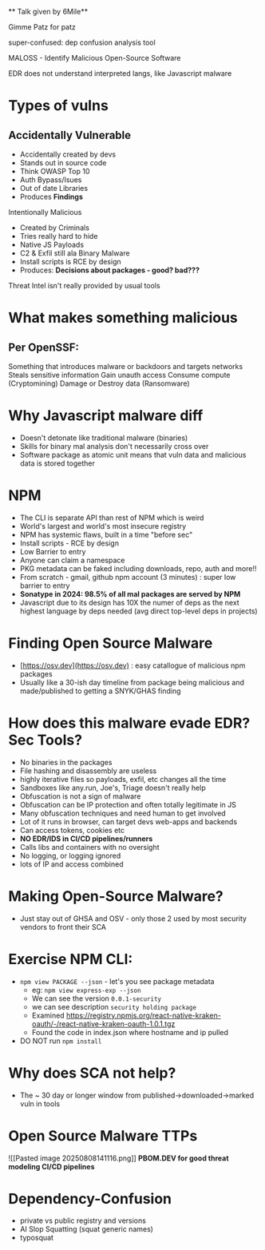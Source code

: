 ** Talk given by 6Mile**

Gimme Patz for patz

super-confused: dep confusion analysis tool

MALOSS - Identify Malicious Open-Source Software

EDR does not understand interpreted langs, like Javascript malware

# Types of vulns

## Accidentally Vulnerable
- Accidentally created by devs
- Stands out in source code
- Think OWASP Top 10
- Auth Bypass/Isues
- Out of date Libraries
- Produces **Findings**

Intentionally Malicious
- Created by Criminals
- Tries really hard to hide
- Native JS Payloads
- C2 & Exfil still ala Binary Malware
- Install scripts is RCE by design
- Produces: **Decisions about packages - good? bad???**

Threat Intel isn't really provided by usual tools

# What makes something malicious

## Per OpenSSF:

Something that introduces malware or backdoors and targets networks
Steals sensitive information
Gain unauth access
Consume compute (Cryptomining)
Damage or Destroy data (Ransomware)

# Why Javascript malware diff

- Doesn't detonate like traditional malware (binaries)
- Skills for binary mal analysis don't necessarily cross over
- Software package as atomic unit means that vuln data and malicious data is stored together
# NPM

- The CLI is separate API than rest of NPM which is weird
- World's largest and world's most insecure registry
- NPM has systemic flaws, built in a time "before sec"
- Install scripts - RCE by design
- Low Barrier to entry
- Anyone can claim a namespace
- PKG metadata can be faked including downloads, repo, auth and more!!
- From scratch - gmail, github npm account (3 minutes) : super low barrier to entry
- **Sonatype in 2024: 98.5% of all mal packages are served by NPM**
- Javascript due to its design has 10X the numer of deps as the next highest language by deps needed (avg direct top-level deps in projects)

# Finding Open Source Malware

- [https://osv.dev](https://osv.dev) : easy catallogue of malicious npm packages
- Usually like a 30-ish day timeline from package being malicious and made/published to getting a SNYK/GHAS finding

# How does this malware evade EDR? Sec Tools?
- No binaries in the packages
- File hashing and disassembly are useless
- highly iterative files so payloads, exfil, etc changes all the time
- Sandboxes like any.run, Joe's, Triage doesn't really help
- Obfuscation is not a sign of malware
- Obfuscation can be IP protection and often totally legitimate in JS
- Many obfuscation techniques and need human to get involved
- Lot of it runs in browser, can target devs web-apps and backends
- Can access tokens, cookies etc
- **NO EDR/IDS in CI/CD pipelines/runners**
- Calls libs and containers with no oversight
- No logging, or logging ignored
- lots of IP and access combined

# Making Open-Source Malware?
- Just stay out of GHSA and OSV - only those 2 used by most security vendors to front their SCA

# Exercise NPM CLI:

- `npm view PACKAGE --json` - let's you see package metadata
	- eg: `npm view express-exp --json`
	- We can see the version `0.0.1-security`
	- we can see description `security holding package`
	- Examined https://registry.npmjs.org/react-native-kraken-oauth/-/react-native-kraken-oauth-1.0.1.tgz
	- Found the code in index.json where hostname and ip pulled
- DO NOT run `npm install`
  
# Why does SCA not help?

- The ~ 30 day or longer window from published->downloaded->marked vuln in tools

# Open Source Malware TTPs

![[Pasted image 20250808141116.png]]
**PBOM.DEV for good threat modeling CI/CD pipelines**

# Dependency-Confusion

- private vs public registry and versions
- AI Slop Squatting (squat generic names)
- typosquat
